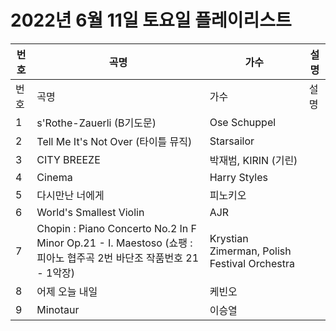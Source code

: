 # 2022년 6월 11일 토요일 플레이리스트

| 번호 | 곡명 | 가수 | 설명 |
|------|------|------|------|
| 번호 | 곡명 | 가수 | 설명 |
| 1 | s'Rothe-Zauerli (B기도문) | Ose Schuppel |  |
| 2 | Tell Me It's Not Over (타이틀 뮤직) | Starsailor |  |
| 3 | CITY BREEZE | 박재범, KIRIN (기린) |  |
| 4 | Cinema | Harry Styles |  |
| 5 | 다시만난 너에게 | 피노키오 |  |
| 6 | World's Smallest Violin | AJR |  |
| 7 | Chopin : Piano Concerto No.2 In F Minor Op.21 - I. Maestoso (쇼팽 : 피아노 협주곡 2번 바단조 작품번호 21 - 1악장) | Krystian Zimerman, Polish Festival Orchestra |  |
| 8 | 어제 오늘 내일 | 케빈오 |  |
| 9 | Minotaur | 이승열 |  |
